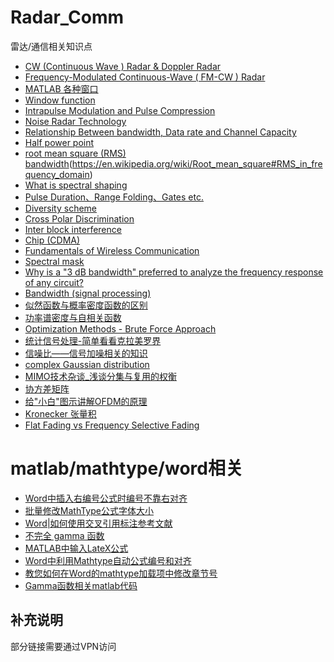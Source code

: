 # Radar_Comm
雷达/通信相关知识点

* [CW (Continuous Wave ) Radar & Doppler Radar](http://www.radartutorial.eu/02.basics/Continuous%20Wave%20Radar.en.html)
* [Frequency-Modulated Continuous-Wave ( FM-CW ) Radar](http://www.radartutorial.eu/02.basics/Frequency%20Modulated%20Continuous%20Wave%20Radar.en.html)
* [MATLAB 各种窗口](http://blog.sina.com.cn/s/blog_777c1e570100q14n.html)
* [Window function](https://en.wikipedia.org/wiki/Window_function)
* [Intrapulse  Modulation  and  Pulse  Compression](http://www.radartutorial.eu/08.transmitters/Intrapulse%20Modulation.en.html)
* [Noise  Radar  Technology](http://www.radartutorial.eu/02.basics/Noise%20radar.en.html)
* [Relationship Between bandwidth, Data rate and Channel Capacity](http://computernetworkingsimplified.com/physical-layer/relationship-bandwidth-data-rate-channel-capacity/)
* [Half  power  point](https://en.wikipedia.org/wiki/Half_power_point)
* [root mean square (RMS) bandwidth](http://www.edaboard.com/thread37213.html)(https://en.wikipedia.org/wiki/Root_mean_square#RMS_in_frequency_domain)
* [What is spectral shaping](https://www.izotope.com/en/community/blog/tips-tutorials/2016/09/what-is-spectral-shaping.html)
* [Pulse Duration、Range Folding、Gates  etc.](http://www.geosci.sfsu.edu/geosciences/classes/m835/Radar/rangefolding.html)
* [Diversity scheme](https://en.wikipedia.org/wiki/Diversity_scheme)
* [Cross Polar Discrimination](http://iitd.vlab.co.in/?sub=65&brch=179&sim=405&cnt=1)
* [Inter block interference](http://www.crazyengineers.com/threads/inter-block-interference.6483/)
* [Chip (CDMA) ](https://en.wikipedia.org/wiki/Chip_(CDMA))
* [Fundamentals of Wireless Communication](https://web.stanford.edu/~dntse/wireless_book.html)
* [Spectral mask](http://dsp.stackexchange.com/questions/23556/spectral-mask-and-power-spectral-density)
* [Why is a "3 dB bandwidth" preferred to analyze the frequency response of any circuit?](https://www.researchgate.net/post/Why_is_a_3_dB_bandwidth_preferred_to_analyze_the_frequency_response_of_any_circuit)
* [Bandwidth (signal processing) ](https://en.wikipedia.org/wiki/Bandwidth_(signal_processing))
* [似然函数与概率密度函数的区别](https://blog.csdn.net/u012284960/article/details/72859171)
* [功率谱密度与自相关函数](http://blog.sina.com.cn/s/blog_4b164557010194y2.html)
* [Optimization Methods - Brute Force Approach](http://www.statistics4u.info/fundstat_eng/cc_optim_meth_brutefrc.html)
* [统计信号处理-简单看看克拉美罗界](http://www.mamicode.com/info-detail-639317.html)
* [信噪比——信号加噪相关的知识](https://www.cnblogs.com/yinheyi/p/7429127.html)
* [complex Gaussian distribution](https://everything2.com/title/complex+Gaussian+distribution)
* [MIMO技术杂谈_浅谈分集与复用的权衡](http://www.txrjy.com/forum.php?mod=viewthread&tid=667901&page=1&authorid=854560)
* [协方差矩阵](https://blog.csdn.net/baidu_38172402/article/details/82750492)
* [给"小白"图示讲解OFDM的原理](https://blog.csdn.net/madongchunqiu/article/details/18614233)
* [Kronecker 张量积](https://blog.csdn.net/donggua_fu/article/details/67632701)
* [Flat Fading vs Frequency Selective Fading](https://www.rfwireless-world.com/Terminology/Flat-fading-vs-Frequency-Selective-Fading.html)
# matlab/mathtype/word相关
* [Word中插入右编号公式时编号不靠右对齐](https://blog.csdn.net/zaishuiyifangxym/article/details/81709319)
* [批量修改MathType公式字体大小](https://blog.csdn.net/zaishuiyifangxym/article/details/89467901)
* [Word|如何使用交叉引用标注参考文献](https://www.jianshu.com/p/e6f71f8ba19a)
* [不完全 gamma 函数](https://ww2.mathworks.cn/help/matlab/ref/gammainc.html)
* [MATLAB中输入LateX公式](https://blog.csdn.net/XSTX1996/article/details/81627219)
* [Word中利用Mathtype自动公式编号和对齐](https://jingyan.baidu.com/album/3aed632e2056c17010809190.html?picindex=13)
* [教您如何在Word的mathtype加载项中修改章节号](https://www.mathtype.cn/jiqiao/xiugai-zhangjiehao.html)
* [Gamma函数相关matlab代码](https://www.cnblogs.com/NaughtyBaby/p/4285500.html)
## 补充说明
部分链接需要通过VPN访问
